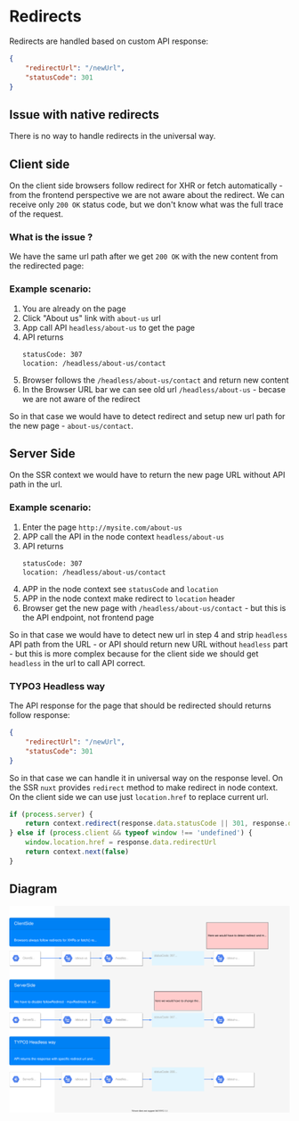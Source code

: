 # Redirects 

Redirects are handled based on custom API response:

```json
{
    "redirectUrl": "/newUrl",
    "statusCode": 301
}
```

## Issue with native redirects
There is no way to handle redirects in the universal way.


## Client side 
On the client side browsers follow redirect for XHR or fetch automatically - from the frontend perspective we are not aware about the redirect. We can receive only `200 OK` status code, but we don't know what was the full trace of the request. 

### What is the issue ? 
We have the same url path after we get `200 OK` with the new content from the redirected page:

### Example scenario:
1. You are already on the page
2. Click "About us" link with `about-us` url
3. App call API `headless/about-us` to get the page
4. API returns 
   ```http
   statusCode: 307
   location: /headless/about-us/contact
   ```
5. Browser follows the `/headless/about-us/contact` and return new content
6. In the Browser URL bar we can see old url `/headless/about-us` - becase we are not aware of the redirect

So in that case we would have to detect redirect and setup new url path for the new page - `about-us/contact`.

## Server Side
On the SSR context we would have to return the new page URL without API path in the url.

### Example scenario:
1. Enter the page `http://mysite.com/about-us`
2. APP call the API in the node context `headless/about-us`
4. API returns 
   ```http
   statusCode: 307
   location: /headless/about-us/contact
   ```
5. APP in the node context see `statusCode` and `location`
6. APP in the node context make redirect to `location` header
7. Browser get the new page with `/headless/about-us/contact` - but this is the API endpoint, not frontend page 
   
So in that case we would have to detect new url in step 4 and strip `headless` API path from the URL - or API should return new URL without `headless` part - but this is more complex because for the client side we should get `headless` in the url to call API correct.


### TYPO3 Headless way
The API response for the page that should be redirected should returns follow response:

```json
{
    "redirectUrl": "/newUrl",
    "statusCode": 301
}
```

So in that case we can handle it in universal way on the response level.
On the SSR `nuxt` provides `redirect` method to make redirect in node context. 
On the client side we can use just `location.href` to replace current url. 

```js
if (process.server) {
    return context.redirect(response.data.statusCode || 301, response.data.redirectUrl)
} else if (process.client && typeof window !== 'undefined') {
    window.location.href = response.data.redirectUrl
    return context.next(false)
}
```

## Diagram
![redirects](./redirects.svg)